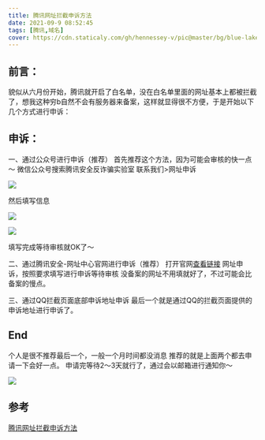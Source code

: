 ```yaml
---
title: 腾讯网址拦截申诉方法
date: 2021-09-9 08:52:45
tags: [腾讯,域名] 
cover: https://cdn.staticaly.com/gh/hennessey-v/pic@master/bg/blue-lake-v1.jpg
---
```


## 前言：
貌似从六月份开始，腾讯就开启了白名单，没在白名单里面的网址基本上都被拦截了，想我这种穷b自然不会有服务器来备案，这样就显得很不方便，于是开始以下几个方式进行申诉：

## 申诉：
一、通过公众号进行申诉（推荐）
首先推荐这个方法，因为可能会审核的快一点～
微信公众号搜索腾讯安全反诈骗实验室
联系我们>网址申诉

![](http://image.coolapk.com/feed/2021/0705/08/1112905_36499039_3779_0216@1080x2400.png.m.jpg)

然后填写信息

![](http://image.coolapk.com/feed/2021/0705/08/1112905_fc57b28a_3779_0218@1080x2400.jpeg.m.jpg)

![](http://image.coolapk.com/feed/2021/0705/08/1112905_fdf5d9e8_3779_0219@1080x2400.jpeg.m.jpg)

填写完成等待审核就OK了～

二、通过腾讯安全-网址中心官网进行申诉（推荐）
打开官网[查看链接](https://urlsec.qq.com/complain.html)
网址申诉，按照要求填写进行申诉等待审核
没备案的网址不用填就好了，不过可能会比备案的慢点。

三、通过QQ拦截页面底部申诉地址申诉
最后一个就是通过QQ的拦截页面提供的申诉地址进行申诉了。

## End
个人是很不推荐最后一个，一般一个月时间都没消息
推荐的就是上面两个都去申请一下会好一点。
申请完等待2～3天就行了，通过会以邮箱进行通知你～

![](http://image.coolapk.com/feed/2021/0705/08/1112905_15e3fe80_3779_0221@1080x2400.jpeg.m.jpg)

## 参考
[腾讯网址拦截申诉方法](https://www.rz.sb/archives/940/)
